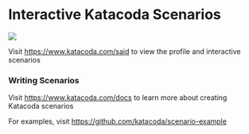 # Interactive Katacoda Scenarios

[![](http://shields.katacoda.com/katacoda/said/count.svg)](https://www.katacoda.com/said "Get your profile on Katacoda.com")

Visit https://www.katacoda.com/said to view the profile and interactive scenarios

### Writing Scenarios
Visit https://www.katacoda.com/docs to learn more about creating Katacoda scenarios

For examples, visit https://github.com/katacoda/scenario-example
